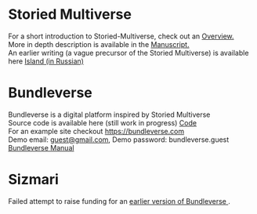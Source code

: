 # Storied Multiverse
For a short introduction to Storied-Multiverse, check out an <a href="https://storiedmultiverse.github.io/overview/" target="_blank"> Overview. </a> 
<br>
More in depth description is available in the <a href="https://storiedmultiverse.github.io/manuscript/" target="_blank"> Manuscript. </a> 
<br>
An earlier writing (a vague precursor of the Storied Multiverse) is available here <a href="https://storiedmultiverse.github.io/island/" target="_blank"> Island (in Russian) </a>
<br>

# Bundleverse
Bundleverse is a digital platform inspired by Storied Multiverse <br>
Source code is available here (still work in progress) <a href="https://github.com/nugzarm/sizmari" targer="_blank"> Code </a>
<br>
For an example site checkout <a href="https://bundleverse.com:8080" targer="_blank"> https://bundleverse.com </a>
<br>
Demo email: guest@gmail.com, Demo password: bundleverse.guest
<br>
<a href="https://storiedmultiverse.github.io/bundleverse_manual/" target="_blank"> Bundleverse Manual </a> 
<br>

# Sizmari
Failed attempt to raise funding for an <a href="https://sizmari.com/" target="_blank"> earlier version of Bundleverse </a>.

